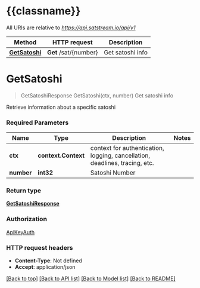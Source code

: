 # {{classname}}

All URIs are relative to *https://api.satstream.io/api/v1*

Method | HTTP request | Description
------------- | ------------- | -------------
[**GetSatoshi**](SatoshisApi.md#GetSatoshi) | **Get** /sat/{number} | Get satoshi info

# **GetSatoshi**
> GetSatoshiResponse GetSatoshi(ctx, number)
Get satoshi info

Retrieve information about a specific satoshi

### Required Parameters

Name | Type | Description  | Notes
------------- | ------------- | ------------- | -------------
 **ctx** | **context.Context** | context for authentication, logging, cancellation, deadlines, tracing, etc.
  **number** | **int32**| Satoshi Number | 

### Return type

[**GetSatoshiResponse**](GetSatoshiResponse.md)

### Authorization

[ApiKeyAuth](../README.md#ApiKeyAuth)

### HTTP request headers

 - **Content-Type**: Not defined
 - **Accept**: application/json

[[Back to top]](#) [[Back to API list]](../README.md#documentation-for-api-endpoints) [[Back to Model list]](../README.md#documentation-for-models) [[Back to README]](../README.md)

